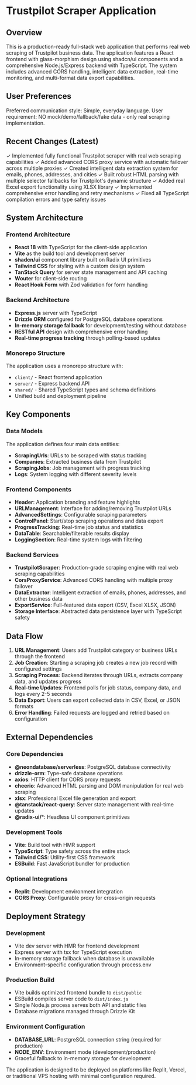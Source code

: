 # Trustpilot Scraper Application

## Overview

This is a production-ready full-stack web application that performs real web scraping of Trustpilot business data. The application features a React frontend with glass-morphism design using shadcn/ui components and a comprehensive Node.js/Express backend with TypeScript. The system includes advanced CORS handling, intelligent data extraction, real-time monitoring, and multi-format data export capabilities.

## User Preferences

Preferred communication style: Simple, everyday language.
User requirement: NO mock/demo/fallback/fake data - only real scraping implementation.

## Recent Changes (Latest)

✓ Implemented fully functional Trustpilot scraper with real web scraping capabilities
✓ Added advanced CORS proxy service with automatic failover across multiple proxies
✓ Created intelligent data extraction system for emails, phones, addresses, and cities
✓ Built robust HTML parsing with multiple selector fallbacks for Trustpilot's dynamic structure
✓ Added real Excel export functionality using XLSX library
✓ Implemented comprehensive error handling and retry mechanisms
✓ Fixed all TypeScript compilation errors and type safety issues

## System Architecture

### Frontend Architecture
- **React 18** with TypeScript for the client-side application
- **Vite** as the build tool and development server
- **shadcn/ui** component library built on Radix UI primitives
- **Tailwind CSS** for styling with a custom design system
- **TanStack Query** for server state management and API caching
- **Wouter** for client-side routing
- **React Hook Form** with Zod validation for form handling

### Backend Architecture
- **Express.js** server with TypeScript
- **Drizzle ORM** configured for PostgreSQL database operations
- **In-memory storage fallback** for development/testing without database
- **RESTful API** design with comprehensive error handling
- **Real-time progress tracking** through polling-based updates

### Monorepo Structure
The application uses a monorepo structure with:
- `client/` - React frontend application
- `server/` - Express backend API
- `shared/` - Shared TypeScript types and schema definitions
- Unified build and deployment pipeline

## Key Components

### Data Models
The application defines four main data entities:
- **ScrapingUrls**: URLs to be scraped with status tracking
- **Companies**: Extracted business data from Trustpilot
- **ScrapingJobs**: Job management with progress tracking
- **Logs**: System logging with different severity levels

### Frontend Components
- **Header**: Application branding and feature highlights
- **URLManagement**: Interface for adding/removing Trustpilot URLs
- **AdvancedSettings**: Configurable scraping parameters
- **ControlPanel**: Start/stop scraping operations and data export
- **ProgressTracking**: Real-time job status and statistics
- **DataTable**: Searchable/filterable results display
- **LoggingSection**: Real-time system logs with filtering

### Backend Services
- **TrustpilotScraper**: Production-grade scraping engine with real web scraping capabilities
- **CorsProxyService**: Advanced CORS handling with multiple proxy failover
- **DataExtractor**: Intelligent extraction of emails, phones, addresses, and other business data
- **ExportService**: Full-featured data export (CSV, Excel XLSX, JSON)
- **Storage Interface**: Abstracted data persistence layer with TypeScript safety

## Data Flow

1. **URL Management**: Users add Trustpilot category or business URLs through the frontend
2. **Job Creation**: Starting a scraping job creates a new job record with configured settings
3. **Scraping Process**: Backend iterates through URLs, extracts company data, and updates progress
4. **Real-time Updates**: Frontend polls for job status, company data, and logs every 2-5 seconds
5. **Data Export**: Users can export collected data in CSV, Excel, or JSON formats
6. **Error Handling**: Failed requests are logged and retried based on configuration

## External Dependencies

### Core Dependencies
- **@neondatabase/serverless**: PostgreSQL database connectivity
- **drizzle-orm**: Type-safe database operations
- **axios**: HTTP client for CORS proxy requests
- **cheerio**: Advanced HTML parsing and DOM manipulation for real web scraping
- **xlsx**: Professional Excel file generation and export
- **@tanstack/react-query**: Server state management with real-time updates
- **@radix-ui/***: Headless UI component primitives

### Development Tools
- **Vite**: Build tool with HMR support
- **TypeScript**: Type safety across the entire stack
- **Tailwind CSS**: Utility-first CSS framework
- **ESBuild**: Fast JavaScript bundler for production

### Optional Integrations
- **Replit**: Development environment integration
- **CORS Proxy**: Configurable proxy for cross-origin requests

## Deployment Strategy

### Development
- Vite dev server with HMR for frontend development
- Express server with tsx for TypeScript execution
- In-memory storage fallback when database is unavailable
- Environment-specific configuration through process.env

### Production Build
- Vite builds optimized frontend bundle to `dist/public`
- ESBuild compiles server code to `dist/index.js`
- Single Node.js process serves both API and static files
- Database migrations managed through Drizzle Kit

### Environment Configuration
- **DATABASE_URL**: PostgreSQL connection string (required for production)
- **NODE_ENV**: Environment mode (development/production)
- Graceful fallback to in-memory storage for development

The application is designed to be deployed on platforms like Replit, Vercel, or traditional VPS hosting with minimal configuration required.